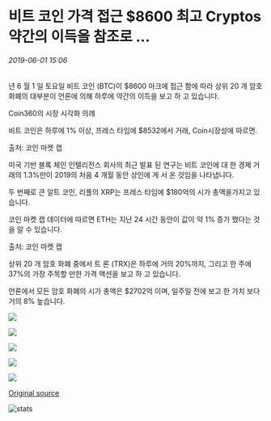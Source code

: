 # 비트 코인 가격 접근 $8600 최고 Cryptos 약간의 이득을 참조로 ...

###### 2019-06-01 15:06

년 6 월 1 일 토요일 비트 코인 (BTC)이 $8600 마크에 접근 함에 따라 상위 20 개 암호 화폐의 대부분이 언론에 의해 하루에 약간의 이득을 보고 하 고 있습니다.

Coin360의 시장 시각화 의례

비트 코인은 하루에 1% 이상, 프레스 타임에 $8532에서 거래, Coin시장성에 따르면.

출처: 코인 마켓 캡

미국 기반 블록 체인 인텔리전스 회사의 최근 발표 된 연구는 비트 코인에 대 한 경제 거래의 1.3%만이 2019의 처음 4 개월 동안 상인에 게 서 온 것임을 나타냅니다.

두 번째로 큰 알트 코인, 리플의 XRP는 프레스 타임에 $180억의 시가 총액을가지고 있습니다.

코인 마켓 캡 데이터에 따르면 ETH는 지난 24 시간 동안이 값이 약 1% 증가 했다는 것을 알 수 있습니다.

출처: 코인 마켓 캡

상위 20 개 암호 화폐 중에서 트 론 (TRX)은 하루에 거의 20%까지, 그리고 한 주에 37%의 가장 주목할 만한 가격 액션을 보고 하 고 있습니다.

언론에서 모든 암호 화폐의 시가 총액은 $2702억 이며, 일주일 전에 보고 한 가치 보다 거의 8% 높습니다.

![](https://s3.cointelegraph.com/storage/uploads/view/ba1dab062a279d34701762df471e98a3.png)

![](https://s3.cointelegraph.com/storage/uploads/view/a7ad55d49987eaeeef01088151f88deb.png)

![](https://s3.cointelegraph.com/storage/uploads/view/dc0d3062b97428065096fd983e1cdd65.png)

![](https://s3.cointelegraph.com/storage/uploads/view/177c41e02973c96c7a9838afb9bc83aa.png)

![](https://s3.cointelegraph.com/storage/uploads/view/dd323b96df3fb7424d611869dcd2b3cb.png)

[Original source](https://cointelegraph.com/news/bitcoin-price-approaches-8-600-as-top-cryptos-see-slight-gains)

![stats](https://c.statcounter.com/11760860/0/a89fa40b/1/ "stats")